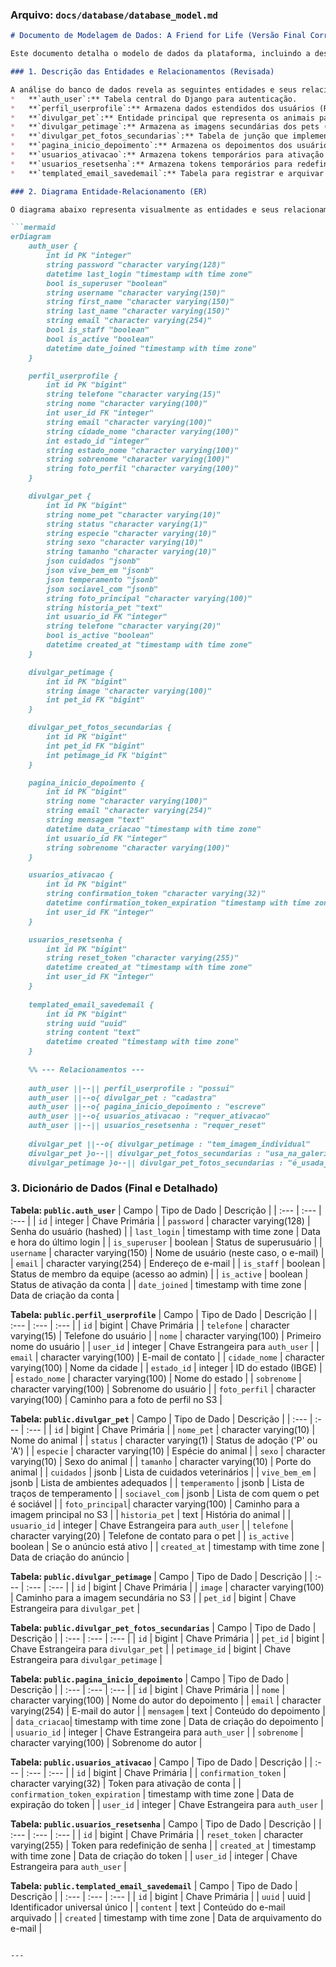 ### **Arquivo: `docs/database/database_model.md`**
```markdown
# Documento de Modelagem de Dados: A Friend for Life (Versão Final Corrigida com ERD do pgAdmin)

Este documento detalha o modelo de dados da plataforma, incluindo a descrição das entidades, seus relacionamentos, um diagrama Entidade-Relacionamento (ER) e um dicionário de dados completo e preciso.

### 1. Descrição das Entidades e Relacionamentos (Revisada)

A análise do banco de dados revela as seguintes entidades e seus relacionamentos:
*   **`auth_user`:** Tabela central do Django para autenticação.
*   **`perfil_userprofile`:** Armazena dados estendidos dos usuários (Relacionamento: One-to-One com `auth_user`).
*   **`divulgar_pet`:** Entidade principal que representa os animais para adoção (Relacionamento: Many-to-One com `auth_user`).
*   **`divulgar_petimage`:** Armazena as imagens secundárias dos pets (Relacionamento: Many-to-One com `divulgar_pet`).
*   **`divulgar_pet_fotos_secundarias`:** Tabela de junção que implementa a relação Many-to-Many entre `divulgar_pet` e `divulgar_petimage`.
*   **`pagina_inicio_depoimento`:** Armazena os depoimentos dos usuários (Relacionamento: Many-to-One com `auth_user`).
*   **`usuarios_ativacao`:** Armazena tokens temporários para ativação de novas contas (Relacionamento: Many-to-One com `auth_user`).
*   **`usuarios_resetsenha`:** Armazena tokens temporários para redefinição de senha (Relacionamento: One-to-One com `auth_user`).
*   **`templated_email_savedemail`:** Tabela para registrar e arquivar os e-mails enviados pelo sistema.

### 2. Diagrama Entidade-Relacionamento (ER)

O diagrama abaixo representa visualmente as entidades e seus relacionamentos, conforme a estrutura física do banco de dados.

```mermaid
erDiagram
    auth_user {
        int id PK "integer"
        string password "character varying(128)"
        datetime last_login "timestamp with time zone"
        bool is_superuser "boolean"
        string username "character varying(150)"
        string first_name "character varying(150)"
        string last_name "character varying(150)"
        string email "character varying(254)"
        bool is_staff "boolean"
        bool is_active "boolean"
        datetime date_joined "timestamp with time zone"
    }

    perfil_userprofile {
        int id PK "bigint"
        string telefone "character varying(15)"
        string nome "character varying(100)"
        int user_id FK "integer"
        string email "character varying(100)"
        string cidade_nome "character varying(100)"
        int estado_id "integer"
        string estado_nome "character varying(100)"
        string sobrenome "character varying(100)"
        string foto_perfil "character varying(100)"
    }

    divulgar_pet {
        int id PK "bigint"
        string nome_pet "character varying(10)"
        string status "character varying(1)"
        string especie "character varying(10)"
        string sexo "character varying(10)"
        string tamanho "character varying(10)"
        json cuidados "jsonb"
        json vive_bem_em "jsonb"
        json temperamento "jsonb"
        json sociavel_com "jsonb"
        string foto_principal "character varying(100)"
        string historia_pet "text"
        int usuario_id FK "integer"
        string telefone "character varying(20)"
        bool is_active "boolean"
        datetime created_at "timestamp with time zone"
    }

    divulgar_petimage {
        int id PK "bigint"
        string image "character varying(100)"
        int pet_id FK "bigint"
    }

    divulgar_pet_fotos_secundarias {
        int id PK "bigint"
        int pet_id FK "bigint"
        int petimage_id FK "bigint"
    }

    pagina_inicio_depoimento {
        int id PK "bigint"
        string nome "character varying(100)"
        string email "character varying(254)"
        string mensagem "text"
        datetime data_criacao "timestamp with time zone"
        int usuario_id FK "integer"
        string sobrenome "character varying(100)"
    }

    usuarios_ativacao {
        int id PK "bigint"
        string confirmation_token "character varying(32)"
        datetime confirmation_token_expiration "timestamp with time zone"
        int user_id FK "integer"
    }

    usuarios_resetsenha {
        int id PK "bigint"
        string reset_token "character varying(255)"
        datetime created_at "timestamp with time zone"
        int user_id FK "integer"
    }
    
    templated_email_savedemail {
        int id PK "bigint"
        string uuid "uuid"
        string content "text"
        datetime created "timestamp with time zone"
    }
    
    %% --- Relacionamentos ---
    
    auth_user ||--|| perfil_userprofile : "possui"
    auth_user ||--o{ divulgar_pet : "cadastra"
    auth_user ||--o{ pagina_inicio_depoimento : "escreve"
    auth_user ||--o{ usuarios_ativacao : "requer_ativacao"
    auth_user ||--|| usuarios_resetsenha : "requer_reset"
    
    divulgar_pet ||--o{ divulgar_petimage : "tem_imagem_individual"
    divulgar_pet }o--|| divulgar_pet_fotos_secundarias : "usa_na_galeria"
    divulgar_petimage }o--|| divulgar_pet_fotos_secundarias : "é_usada_na_galeria"
```

### 3. Dicionário de Dados (Final e Detalhado)

**Tabela: `public.auth_user`**
| Campo | Tipo de Dado | Descrição |
| :--- | :--- | :--- |
| `id` | integer | Chave Primária |
| `password` | character varying(128) | Senha do usuário (hashed) |
| `last_login` | timestamp with time zone | Data e hora do último login |
| `is_superuser` | boolean | Status de superusuário |
| `username` | character varying(150) | Nome de usuário (neste caso, o e-mail) |
| `email` | character varying(254) | Endereço de e-mail |
| `is_staff` | boolean | Status de membro da equipe (acesso ao admin) |
| `is_active` | boolean | Status de ativação da conta |
| `date_joined` | timestamp with time zone | Data de criação da conta |

**Tabela: `public.perfil_userprofile`**
| Campo | Tipo de Dado | Descrição |
| :--- | :--- | :--- |
| `id` | bigint | Chave Primária |
| `telefone` | character varying(15) | Telefone do usuário |
| `nome` | character varying(100) | Primeiro nome do usuário |
| `user_id` | integer | Chave Estrangeira para `auth_user` |
| `email` | character varying(100) | E-mail de contato |
| `cidade_nome` | character varying(100) | Nome da cidade |
| `estado_id` | integer | ID do estado (IBGE) |
| `estado_nome` | character varying(100) | Nome do estado |
| `sobrenome` | character varying(100) | Sobrenome do usuário |
| `foto_perfil` | character varying(100) | Caminho para a foto de perfil no S3 |

**Tabela: `public.divulgar_pet`**
| Campo | Tipo de Dado | Descrição |
| :--- | :--- | :--- |
| `id` | bigint | Chave Primária |
| `nome_pet` | character varying(10) | Nome do animal |
| `status` | character varying(1) | Status de adoção ('P' ou 'A') |
| `especie` | character varying(10) | Espécie do animal |
| `sexo` | character varying(10) | Sexo do animal |
| `tamanho` | character varying(10) | Porte do animal |
| `cuidados` | jsonb | Lista de cuidados veterinários |
| `vive_bem_em` | jsonb | Lista de ambientes adequados |
| `temperamento` | jsonb | Lista de traços de temperamento |
| `sociavel_com` | jsonb | Lista de com quem o pet é sociável |
| `foto_principal`| character varying(100) | Caminho para a imagem principal no S3 |
| `historia_pet` | text | História do animal |
| `usuario_id` | integer | Chave Estrangeira para `auth_user` |
| `telefone` | character varying(20) | Telefone de contato para o pet |
| `is_active` | boolean | Se o anúncio está ativo |
| `created_at` | timestamp with time zone | Data de criação do anúncio |

**Tabela: `public.divulgar_petimage`**
| Campo | Tipo de Dado | Descrição |
| :--- | :--- | :--- |
| `id` | bigint | Chave Primária |
| `image` | character varying(100) | Caminho para a imagem secundária no S3 |
| `pet_id` | bigint | Chave Estrangeira para `divulgar_pet` |

**Tabela: `public.divulgar_pet_fotos_secundarias`**
| Campo | Tipo de Dado | Descrição |
| :--- | :--- | :--- |
| `id` | bigint | Chave Primária |
| `pet_id` | bigint | Chave Estrangeira para `divulgar_pet` |
| `petimage_id` | bigint | Chave Estrangeira para `divulgar_petimage` |

**Tabela: `public.pagina_inicio_depoimento`**
| Campo | Tipo de Dado | Descrição |
| :--- | :--- | :--- |
| `id` | bigint | Chave Primária |
| `nome` | character varying(100) | Nome do autor do depoimento |
| `email` | character varying(254) | E-mail do autor |
| `mensagem` | text | Conteúdo do depoimento |
| `data_criacao`| timestamp with time zone | Data de criação do depoimento |
| `usuario_id` | integer | Chave Estrangeira para `auth_user` |
| `sobrenome` | character varying(100) | Sobrenome do autor |

**Tabela: `public.usuarios_ativacao`**
| Campo | Tipo de Dado | Descrição |
| :--- | :--- | :--- |
| `id` | bigint | Chave Primária |
| `confirmation_token` | character varying(32) | Token para ativação de conta |
| `confirmation_token_expiration` | timestamp with time zone | Data de expiração do token |
| `user_id` | integer | Chave Estrangeira para `auth_user` |

**Tabela: `public.usuarios_resetsenha`**
| Campo | Tipo de Dado | Descrição |
| :--- | :--- | :--- |
| `id` | bigint | Chave Primária |
| `reset_token` | character varying(255) | Token para redefinição de senha |
| `created_at` | timestamp with time zone | Data de criação do token |
| `user_id` | integer | Chave Estrangeira para `auth_user` |

**Tabela: `public.templated_email_savedemail`**
| Campo | Tipo de Dado | Descrição |
| :--- | :--- | :--- |
| `id` | bigint | Chave Primária |
| `uuid` | uuid | Identificador universal único |
| `content` | text | Conteúdo do e-mail arquivado |
| `created` | timestamp with time zone | Data de arquivamento do e-mail |
```

---
